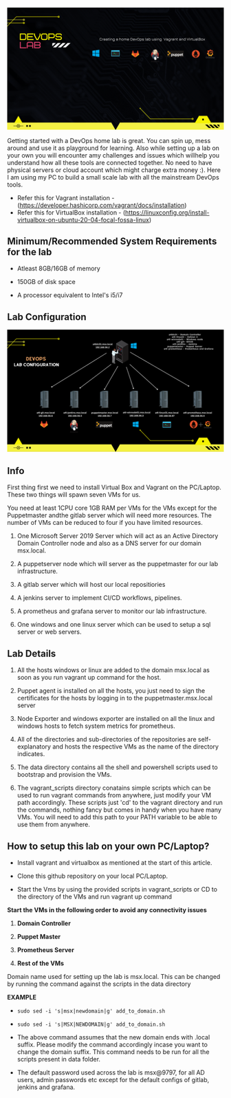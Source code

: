 
![logo](img/devops_logo.png)


Getting started with a DevOps home lab is great. You can spin up, mess around and use it as playground for learning. Also while setting up a lab on your own you will encounter amy challenges and issues which willhelp you understand how all these tools are connected together. No need to have physical servers or cloud account which might charge extra money :). Here I am using my PC to build a small scale lab with all the mainstream DevOps tools.

+ Refer this for Vagrant installation - (https://developer.hashicorp.com/vagrant/docs/installation)
+ Refer this for VirtualBox installation - (https://linuxconfig.org/install-virtualbox-on-ubuntu-20-04-focal-fossa-linux)

**Minimum/Recommended System Requirements for the lab**
---

+ Atleast 8GB/16GB of memory


+ 150GB of disk space


+ A processor equivalent to Intel's i5/i7


**Lab Configuration**
---

![logo](img/Lab_Setup.png)


**Info**
---

First thing first we need to install Virtual Box and Vagrant on the PC/Laptop. These two things will spawn seven VMs for us. 


You need at least 1CPU core 1GB RAM per VMs for the VMs except for the Puppetmaster andthe gitlab server which will need more resources. The number of VMs can be reduced to four if you have limited resources.


1. One Microsoft Server 2019 Server which will act as an Active Directory Domain Controller node and also as a DNS server for our domain msx.local. 


2. A puppetserver node which will server as the puppetmaster for our lab infrastructure.


3. A gitlab server which will host our local repositiories


4. A jenkins server to implement CI/CD workflows, pipelines.


5. A prometheus and grafana server to monitor our lab infrastructure.


6. One windows and one linux server which can be used to setup a sql server or web servers.



**Lab Details**
---

1. All the hosts windows or linux are added to the domain msx.local as soon as you run vagrant up command for the host.


2. Puppet agent is installed on all the hosts, you just need to sign the certificates for the hosts by logging in to the puppetmaster.msx.local server


3. Node Exporter and windows exporter are installed on all the linux and windows hosts to fetch system metrics for prometheus.


4. All of the directories and sub-directories of the repositories are self-explanatory and hosts the respective VMs as the name of the directory indicates.


5. The data directory contains all the shell and powershell scripts used to bootstrap and provision the VMs.


6. The vagrant_scripts directory conatains simple scripts which can be used to run vagrant commands from anywhere, just modify your VM path accordingly. These scripts just 'cd' to the vagrant directory and run the commands, nothing fancy but comes in handy when you have many VMs. You will need to add this path to your PATH variable to be able to use them from anywhere.


**How to setup this lab on your own PC/Laptop?**
---

+ Install vagrant and virtualbox as mentioned at the start of this article.


+ Clone this github repository on your local PC/Laptop.


+ Start the Vms by using the provided scripts in vagrant_scripts or CD to the directory of the VMs and run vagrant up command


**Start the VMs in the following order to avoid any connectivity issues**

1. **Domain Controller**

 
2. **Puppet Master** 


3. **Prometheus Server** 


4. **Rest of the VMs**


 Domain name used for setting up the lab is msx.local. This can be changed by running the command against the scripts in the data directory

**EXAMPLE**


+ `sudo sed -i 's|msx|newdomain|g' add_to_domain.sh`


+ `sudo sed -i 's|MSX|NEWDOMAIN|g' add_to_domain.sh`


+ The above command assumes that the new domain ends with .local suffix. Please modify the command accordingly incase you want to change the domain suffix. This command needs to be run for all the scripts present in data folder.


+ The default password used across the lab is msx@9797, for all AD users, admin passwords etc except for the default configs of gitlab, jenkins and grafana.


